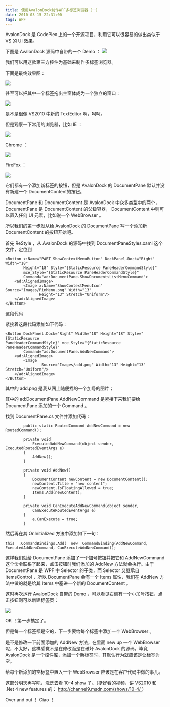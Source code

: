 ```yaml
---
title: 使用AvalonDock制作WPF多标签浏览器（一）
date: 2010-03-15 22:31:00
tags: WPF
---
```


AvalonDock  是  CodePlex  上的一个开源项目，利用它可以很容易的做出类似于  VS  的  UI  效果。

下图是  AvalonDock  源码中自带的一个  Demo  ：
![](http://images.cnblogs.com/cnblogs_com/cuipengfei/2010-03-15_21-01-24.jpg)

我们可以用这款第三方控件为基础来制作多标签浏览器。

下面是最终效果图：

![](http://images.cnblogs.com/cnblogs_com/cuipengfei/2010-03-15_21-46-42.jpg)

甚至可以把其中一个标签拖出主窗体成为一个独立的窗口：

![](http://images.cnblogs.com/cnblogs_com/cuipengfei/2010-03-15_21-49-41.jpg)

是不是很像  VS2010  中新的  TextEditor  啊，呵呵。

但是观察一下常用的浏览器，比如  IE  ：

![](http://images.cnblogs.com/cnblogs_com/cuipengfei/2010-03-15_21-08-15.jpg)

Chrome  ：

![](http://images.cnblogs.com/cnblogs_com/cuipengfei/2010-03-15_21-06-04.jpg)

FireFox  ：

![](http://images.cnblogs.com/cnblogs_com/cuipengfei/2010-03-15_21-06-25.jpg)

它们都有一个添加新标签的按钮，但是  AvalonDock  的  DocumentPane  默认并没有新建一个  DocumentContent的按钮。

DocumentPane  和  DocumentContent  是  AvalonDock  中众多类型中的两个，  DocumentPane  是
DocumentContent  的父级容器，  DocumentContent  中则可以置入任何  UI  元素，比如说一个  WebBrowser
。

所以我们的第一步就从给  AvalonDock  的  DocumentPane  写一个添加新  DocumentContent  的按钮开始吧。

首先  ReStyle  ，从  AvalonDock  的源码中找到  DocumentPaneStyles.xaml  这个文件，定位到

```
<Button x:Name="PART_ShowContextMenuButton" DockPanel.Dock="Right" Width="18"
        Height="18" Style="{StaticResource PaneHeaderCommandStyle}"
        mce_Style="{StaticResource PaneHeaderCommandStyle}"
        Command="ad:DocumentPane.ShowDocumentsListMenuCommand">
    <ad:AlignedImage>
        <Image x:Name="ShowContextMenuIcon" Source="Images/PinMenu.png" Width="13"
               Height="13" Stretch="Uniform"/>
    </ad:AlignedImage>
</Button>
```

这段代码

紧接着这段代码添加如下代码：

```
<Button DockPanel.Dock="Right" Width="18" Height="18" Style="{StaticResource
PaneHeaderCommandStyle}" mce_Style="{StaticResource PaneHeaderCommandStyle}"
        Command="ad:DocumentPane.AddNewCommand">
    <ad:AlignedImage>
        <Image
                Source="Images/add.png" Width="13" Height="13" Stretch="Uniform"/>
    </ad:AlignedImage>
</Button>
```

其中的  add.png  是我从网上随便找的一个加号的图片；

其中的  ad:DocumentPane.AddNewCommand  是紧接下来我们要给  DocumentPane  添加的一个  Command  。

找到  DocumentPane.cs  文件并添加代码：

```
        public static RoutedCommand AddNewCommand = new RoutedCommand();

        private void
            ExecutedAddNewCommand(object sender, ExecutedRoutedEventArgs e)
        {
            AddNew();
        }

        private void AddNew()
        {
            DocumentContent newContent = new DocumentContent();
            newContent.Title = "new content";
            newContent.IsFloatingAllowed = true;
            Items.Add(newContent);
        }

        private void CanExecuteAddNewCommand(object sender,
            CanExecuteRoutedEventArgs e)
        {
            e.CanExecute = true;
        }
```

然后再在其  OnInitialized  方法中添加如下一句：

```
this  .CommandBindings.Add(  new  CommandBinding(AddNewCommand,
ExecutedAddNewCommand, CanExecuteAddNewCommand));
```

这样我们就给  DocumentPane  添加了一个加号按钮并把它和  AddNewCommand  这个命令联系了起来，点击按钮时我们添加的
AddNew  方法就会执行。由于  DocumentPane  是  WPF  中  Selector  的子类，而  Selector  又继承自
ItemsControl  ，所以  DocumentPane  会有一个  Items  属性，我们在  AddNew  方法中做的就是给其  Items
中塞进一个新的  DocumentContent  。

这时再次运行  AvalonDock  自带的  Demo  ，可以看见右侧有一个小加号按钮，点击按钮则可以新建标签页：

![](http://images.cnblogs.com/cnblogs_com/cuipengfei/2010-03-15_21-34-27.jpg)

OK  ！第一步搞定了。

但是每一个标签都是空的，下一步要给每个标签中添加一个  WebBrowser  。

是不是修改一下前面添加的  AddNew  方法，在里面  new up  一个  WebBrowser  呢，不太好，这样感觉不是在修改而是在破坏
AvalonDock  的源码，毕竟  AvalonDock  是一个控件库，添加一个新标签时，其默认行为就应该是让标签为空。

给每个新添加的空标签中置入一个  WebBrowser  应该是在客户代码中做的事儿。

这部分明天再写吧，洗洗去看  10-4 show  了。（挺好看的视频，讲  VS2010  和  .Net 4 new features  的：  [
http://channel9.msdn.com/shows/10-4/  ](http://channel9.msdn.com/shows/10-4/)
）

Over and out  ！  Ciao  ！
